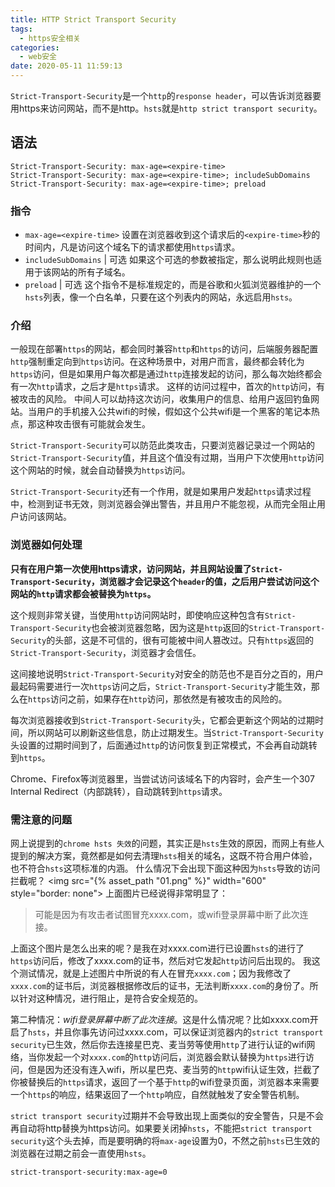 ```yaml
---
title: HTTP Strict Transport Security
tags:
  - https安全相关
categories:
  - web安全
date: 2020-05-11 11:59:13
---
```



`Strict-Transport-Security`是一个`http`的`response header`，可以告诉浏览器要用https来访问网站，而不是http。`hsts`就是`http strict transport security`。

<!-- more -->

## 语法
```
Strict-Transport-Security: max-age=<expire-time>
Strict-Transport-Security: max-age=<expire-time>; includeSubDomains
Strict-Transport-Security: max-age=<expire-time>; preload
```

### 指令
* `max-age=<expire-time>`
设置在浏览器收到这个请求后的`<expire-time>`秒的时间内，凡是访问这个域名下的请求都使用`https`请求。
* `includeSubDomains` | 可选
如果这个可选的参数被指定，那么说明此规则也适用于该网站的所有子域名。
* `preload` | 可选
这个指令不是标准规定的，而是谷歌和火狐浏览器维护的一个`hsts`列表，像一个白名单，只要在这个列表内的网站，永远启用`hsts`。

### 介绍
一般现在部署`https`的网站，都会同时兼容`http`和`https`的访问，后端服务器配置`http`强制重定向到`https`访问。在这种场景中，对用户而言，最终都会转化为`https`访问，但是如果用户每次都是通过`http`连接发起的访问，那么每次始终都会有一次`http`请求，之后才是`https`请求。 这样的访问过程中，首次的`http`访问，有被攻击的风险。 中间人可以劫持这次访问，收集用户的信息、给用户返回钓鱼网站。当用户的手机接入公共wifi的时候，假如这个公共wifi是一个黑客的笔记本热点，那这种攻击很有可能就会发生。

`Strict-Transport-Security`可以防范此类攻击，只要浏览器记录过一个网站的`Strict-Transport-Security`值，并且这个值没有过期，当用户下次使用`http`访问这个网站的时候，就会自动替换为`https`访问。

`Strict-Transport-Security`还有一个作用，就是如果用户发起`https`请求过程中，检测到证书无效，则浏览器会弹出警告，并且用户不能忽视，从而完全阻止用户访问该网站。


### 浏览器如何处理
**只有在用户第一次使用https请求，访问网站，并且网站设置了`Strict-Transport-Security`，浏览器才会记录这个`header`的值，之后用户尝试访问这个网站的`http`请求都会被替换为`https`。**

这个规则非常关键，当使用`http`访问网站时，即使响应这种包含有`Strict-Transport-Security`也会被浏览器忽略，因为这是`http`返回的`Strict-Transport-Security`的头部，这是不可信的，很有可能被中间人篡改过。只有`https`返回的`Strict-Transport-Security`，浏览器才会信任。

这间接地说明`Strict-Transport-Security`对安全的防范也不是百分之百的，用户最起码需要进行一次`https`访问之后，`Strict-Transport-Security`才能生效，那么在`https`访问之前，如果存在`http`访问，那依然是有被攻击的风险的。

每次浏览器接收到`Strict-Transport-Security`头，它都会更新这个网站的过期时间，所以网站可以刷新这些信息，防止过期发生。当`Strict-Transport-Security`头设置的过期时间到了，后面通过`http`的访问恢复到正常模式，不会再自动跳转到`https`。

Chrome、Firefox等浏览器里，当尝试访问该域名下的内容时，会产生一个307 Internal Redirect（内部跳转），自动跳转到`https`请求。

### 需注意的问题

网上说提到的`chrome hsts 失效`的问题，其实正是`hsts`生效的原因，而网上有些人提到的解决方案，竟然都是如何去清理`hsts`相关的域名，这既不符合用户体验，也不符合`hsts`这项标准的内涵。 什么情况下会出现下面这种因为`hsts`导致的访问拦截呢？
<img src="{% asset_path "01.png" %}" width="600" style="border: none">
上面图片已经说得非常明显了：
> 可能是因为有攻击者试图冒充xxxx.com，或wifi登录屏幕中断了此次连接。

上面这个图片是怎么出来的呢？是我在对xxxx.com进行已设置`hsts`的进行了`https`访问后，修改了xxxx.com的证书，然后对它发起`http`访问后出现的。 我这个测试情况，就是上述图片中所说的有人在冒充`xxxx.com`；因为我修改了`xxxx.com`的证书后，浏览器根据修改后的证书，无法判断`xxxx.com`的身份了。所以针对这种情况，进行阻止，是符合安全规范的。

第二种情况：*wifi登录屏幕中断了此次连接*。这是什么情况呢？比如xxxx.com开启了`hsts`，并且你事先访问过xxxx.com，可以保证浏览器内的`strict transport security`已生效，然后你去连接星巴克、麦当劳等使用`http`了进行认证的wifi网络，当你发起一个对`xxxx.com`的`http`访问后，浏览器会默认替换为`https`进行访问，但是因为还没有连入wifi，所以星巴克、麦当劳的`http`wifi认证生效，拦截了你被替换后的`https`请求，返回了一个基于`http`的wifi登录页面，浏览器本来需要一个`https`的响应，结果返回了一个`http`响应，自然就触发了安全警告机制。

`strict transport security`过期并不会导致出现上面类似的安全警告，只是不会再自动将http替换为https访问。如果要关闭掉`hsts`，不能把`strict transport security`这个头去掉，而是要明确的将`max-age`设置为0，不然之前`hsts`已生效的浏览器在过期之前会一直使用`hsts`。
```
strict-transport-security:max-age=0
```